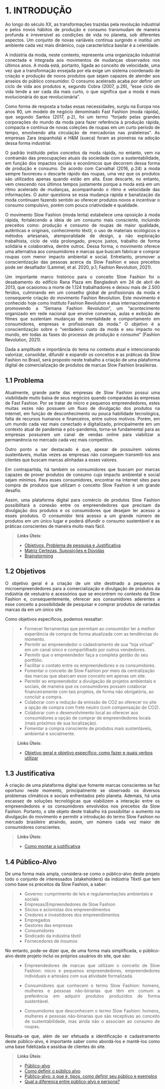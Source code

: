 # 1. INTRODUÇÃO

<p align="justify">Ao longo do século XX, as transformações trazidas pela revolução industrial e pelos novos hábitos de produção e consumo transmudam de maneira profunda e irreversível as condições de vida no planeta, sob diferentes aspectos. Um conjunto de novas variáveis continua surgindo e institui um ambiente cada vez mais dinâmico, cuja característica basilar é a celeridade.</p>

<p align="justify">A indústria da moda, neste contexto, representa uma organização industrial conectada e integrada aos movimentos de mudanças observados nos últimos anos. A moda está, portanto, ligada ao conceito de velocidade, uma vez que a transformação ensejada por ela exige um sistema coordenado de criação e produção de novos produtos que sejam capazes de atender aos anseios do público consumidor. O consumo acelerado acaba por definir um ciclo de vida aos produtos e, segundo Cobra (2007, p.26), “esse ciclo de vida tende a ser cada dia mais curto, o que significa que a moda é mais evolucionária do que revolucionária”.</p>

<p align="justify">Como forma de resposta a todas essas necessidades, surgiu na Europa nos anos 90, um modelo de negócio denominado Fast Fashion (moda rápida), que segundo Santos (2017, p.2), foi um termo “forjado pelas grandes corporações do mundo da moda para fazer referência à produção rápida, compacta e contínua de novas coleções de roupas em um curto período de tempo, envolvendo alta circulação de mercadorias nas prateleiras”. As empresas Zara (espanhola) e H&M (sueca) foram as pioneiras na adoção dessa forma industrial.</p>

<p align="justify">O padrão instituído pelos conceitos da moda rápida, no entanto, vem na contramão das preocupações atuais da sociedade com a sustentabilidade, em função dos impactos sociais e econômicos que decorrem dessa forma de produção e consumo. De acordo com Carvalhal (2016, p.24) a moda sempre favoreceu o descarte rápido das roupas, uma vez que os produtos são utilizados apenas quando estão em alta. Esse descarte, no entanto, vem crescendo nos últimos tempos justamente porque a moda está em um ritmo acelerado de mudanças, acompanhando o ritmo e velocidade das informações. O autor questiona se essa mudança rápida e banalização da moda continuam fazendo sentido ao oferecer produtos novos e incentivar o consumo compulsivo, porém com pouca criatividade e qualidade.</p>

<p align="justify">O movimento Slow Fashion (moda lenta) estabelece uma oposição à moda rápida, fortalecendo a ideia de um consumo mais consciente, incluindo preceitos como: produção e consumo de roupas de maior qualidade, autênticas e originais, conhecimento têxtil, o uso de materiais ecológicos e métodos artesanais, atemporalidade de design, a não exploração trabalhista, ciclo de vida prolongado, preços justos, trabalho de forma solidária e colaborativa, dentre outros. Dessa forma, o movimento oferece uma alternativa aos consumidores e marcas que buscam fabricar e comprar roupas com menor impacto ambiental e social. Entretanto, promover a conscientização das pessoas acerca da Slow Fashion e seus preceitos pode ser desafiador (Lammel, et al. 2020, p.1; Fashion Revolution, 2021).</p>

<p align="justify">Um importante marco histórico para o conceito Slow Fashion foi o desabamento do edifício Rana Plaza em Bangladesh em 24 de abril de 2013, que ocasionou a morte de 1.124 trabalhadores e deixou mais de 2.500 feridos, culminando em um conselho global de profissionais da moda e consequente criação do movimento Fashion Revolution. Este movimento é conhecido hoje como Instituto Fashion Revolution e atua internacionalmente promovendo a “Semana Fashion Revolution", um “acontecimento organizado em rede nacional que envolve conversas, aulas e exibição de filmes que sustentam mudanças de mentalidade e comportamento em consumidores, empresas e profissionais da moda.” O objetivo é a conscientização sobre o “verdadeiro custo da moda e seu impacto no mundo, em todas as fases do processo de produção e consumo” (Fashion Revolution, 2021).</p>

<p align="justify">Dada a amplitude e importância do tema no contexto atual e intencionando valorizar, consolidar, difundir e expandir os conceitos e as práticas da Slow Fashion no Brasil, será proposto neste trabalho a criação de uma plataforma digital de comercialização de produtos de marcas Slow Fashion brasileiras.</p>

## 1.1 Problema

<p align="justify">Atualmente, grande parte das empresas de Slow Fashion possui uma visibilidade muito baixa de seus negócios quando comparadas às empresas de Fast Fashion. Por se tratar de micro e pequenos empreendedores, estes muitas vezes não possuem um fluxo de divulgação dos produtos na internet, em função de desconhecimento ou pouca habilidade tecnológica, falta de recursos humanos e financeiros, entre outros motivos. Porém, em um mundo cada vez mais conectado e digitalizado, principalmente em um contexto atual de pandemia e pós-pandemia, torna-se fundamental para as empresas possuírem um canal de vendas online para viabilizar a permanência no mercado cada vez mais competitivo.</p>

<p align="justify">Outro ponto a ser destacado é que, apesar de possuírem valores sustentáveis, muitas vezes as empresas não conseguem transmiti-los aos clientes que buscam marcas alinhadas a esses valores.</p>

<p align="justify">Em contrapartida, há também os consumidores que buscam por marcas capazes de prover produtos de consumo cujo impacto ambiental e social sejam mínimos. Para esses consumidores, encontrar na internet sites para compra de produtos que utilizam o conceito Slow Fashion é um grande desafio.</p>

<p align="justify">Assim, uma plataforma digital para comércio de produtos Slow Fashion possibilitará a conexão entre os empreendedores que precisam da divulgação dos produtos e os consumidores que desejam ter acesso a esses produtos. O consumidor terá acesso a um grande número de produtos em um único lugar e poderá difundir o consumo sustentável e as práticas conscientes de maneira muito mais fácil.</p>

> **Links Úteis**:
> - [Objetivos, Problema de pesquisa e Justificativa](https://medium.com/@versioparole/objetivos-problema-de-pesquisa-e-justificativa-c98c8233b9c3)
> - [Matriz Certezas, Suposições e Dúvidas](https://medium.com/educa%C3%A7%C3%A3o-fora-da-caixa/matriz-certezas-suposi%C3%A7%C3%B5es-e-d%C3%BAvidas-fa2263633655)
> - [Brainstorming](https://www.euax.com.br/2018/09/brainstorming/)

## 1.2 Objetivos

<p align="justify">O objetivo geral é a criação de um site destinado a pequenos e microempreendedores para a comercialização e divulgação de produtos da indústria de vestuário e acessórios que se encontrem no contexto da Slow Fashion e, consequentemente, oferecer aos consumidores aderentes a esse conceito a possibilidade de pesquisar e comprar produtos de variadas marcas da em um único site.</p>

Como objetivos específicos, podemos ressaltar:

> - Fornecer ferramentas que permitam ao consumidor ter a melhor experiência de compra de forma atualizada com as tendências do momento.
> - Permitir ao empreendedor o cadastramento de sua “loja virtual” em um canal único e compartilhado por outros vendedores.
> - Permitir que o empreendedor faça a completa gestão do seu portfólio.
> - Facilitar o contato entre os empreendedores e os consumidores.
> - Fomentar o conceito de Slow Fashion por meio da centralização das marcas que abarcam esse conceito em apenas um site.
> - Permitir ao empreendedor a divulgação de projetos ambientais e sociais, de maneira que os consumidores possam colaborar financeiramente com tais projetos, de forma não obrigatória, ao concluir a compra.
> - Colaborar com a redução da emissão de CO2 ao oferecer no site a opção de compra com frete neutro (com compensação de CO2).
> - Colaborar com o desenvolvimento local ao oferecer aos consumidores a opção de comprar de empreendedores locais (mais próximos de sua localização).
> - Fomentar a compra consciente de produtos mais sustentáveis, ambiental e socialmente.
 
> **Links Úteis**:
> - [Objetivo geral e objetivo específico: como fazer e quais verbos utilizar](https://blog.mettzer.com/diferenca-entre-objetivo-geral-e-objetivo-especifico/)

## 1.3 Justificativa

<p align="justify">A criação de uma plataforma digital que fomente marcas conscientes se faz oportuno neste momento, principalmente se observado os diversos problemas climáticos e sociais enfrentados pelo planeta. Ademais, há uma escassez de soluções tecnológicas que viabilizem a interação entre os empreendedores e os consumidores envolvidos nos preceitos da Slow Fashion. Portanto, o site objeto deste trabalho irá possibilitar o aumento na divulgação do movimento e permitir a introdução do termo Slow Fashion no mercado brasileiro atraindo, assim, um número cada vez maior de consumidores conscientes.</p>

> **Links Úteis**:
> - [Como montar a justificativa](https://guiadamonografia.com.br/como-montar-justificativa-do-tcc/)

## 1.4 Público-Alvo

<p align="justify">De uma forma mais ampla, considera-se como o público-alvo deste projeto todo o conjunto de interessados (stakeholders) da indústria Têxtil que tem como base os preceitos da Slow Fashion, a saber:</p>

> - Governo: cumprimento de leis e regulamentações ambientais e sociais
> - Empresas/Empreendedores de Slow Fashion
> - Sócios e acionistas dos empreendimentos
> - Credores e investidores dos empreendimentos
> - Empregados
> - Gestores das empresas
> - Consumidores
> - Sindicado da indústria têxtil
> - Fornecedores de insumos

<p align="justify">No entanto, pode-se dizer que, de uma forma mais simplificada, o público-alvo deste projeto inclui os próprios usuários do site, que são:</p>

> - <p align="justify">Empreendedores de marcas que utilizam o conceito de Slow Fashion: micro e pequenos empreendedores, empreendedores individuais e artesãos com sua atividade formalizada.</p>
> - <p align="justify">Consumidores que conhecem o termo Slow Fashion: homens, mulheres e pessoas não-binarias que têm em comum a preferência em adquirir produtos produzidos de forma sustentável.</p>
> - <p align="justify">Consumidores que desconhecem o termo Slow Fashion: homens, mulheres e pessoas não-binarias que são receptivas ao conceito de sustentabilidade, mas ainda não o associam ao consumo de roupas.</p>

<p align="justify">Ressalta-se que, além de ser efetuada a identificação e cadastramento deste público-alvo, é importante saber como abordá-los e mantê-los como uma base fidelizada e assídua de clientes do site.</p>

> **Links Úteis**:
> - [Público-alvo](https://blog.hotmart.com/pt-br/publico-alvo/)
> - [Como definir o público alvo](https://exame.com/pme/5-dicas-essenciais-para-definir-o-publico-alvo-do-seu-negocio/)
> - [Público-alvo: o que é, tipos, como definir seu público e exemplos](https://klickpages.com.br/blog/publico-alvo-o-que-e/)
> - [Qual a diferença entre público-alvo e persona?](https://rockcontent.com/blog/diferenca-publico-alvo-e-persona/)
